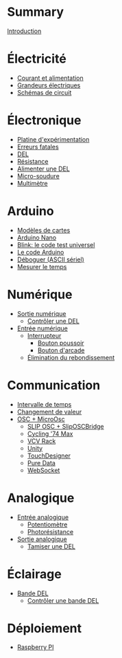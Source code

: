 # Summary

[Introduction](./introduction.md)

# Électricité
- [Courant et alimentation](./electricite.md)
- [Grandeurs électriques](./grandeurs_electriques.md)
- [Schémas de circuit](./schemas_circuit.md)

# Électronique
- [Platine d'expérimentation](./platine_experimentation.md)
- [Erreurs fatales](./erreurs_fatales.md)
- [DEL](./del.md)
- [Résistance](./resistance.md)
- [Alimenter une DEL](./alimenter_del.md)
- [Micro-soudure](./micro-soudure.md)
- [Multimètre](./multimetre.md)

# Arduino
- [Modèles de cartes](./arduino_cartes.md)
- [Arduino Nano](./arduino_nano.md)
- [Blink: le code test universel](./arduino-ide_test_blink.md)
- [Le code Arduino](./arduino_code.md)
- [Déboguer (ASCII sériel)](./arduino_deboguer.md)
- [Mesurer le temps](./arduino_millis.md)

# Numérique
- [Sortie numérique](./sortie_numerique.md)
   - [Contrôler une DEL](./arduino_exemple_del.md)
- [Entrée numérique](./entree_numerique.md)
   - [Interrupteur](./interrupteur.md)
      - [Bouton poussoir](./bouton_poussoir.md)
      - [Bouton d'arcade](./bouton_arcade.md)
   - [Élimination du rebondissement]()

# Communication
- [Intervalle de temps](./intervalle.md)
- [Changement de valeur](./changement.md)
- [OSC + MicroOsc]()
   - [SLIP OSC + SlipOSCBridge]()
   - [Cycling '74 Max]()
   - [VCV Rack]()
   - [Unity]()
   - [TouchDesigner]()
   - [Pure Data]()
   - [WebSocket]()

# Analogique
- [Entrée analogique]()
   - [Potentiomètre](./potentiometre.md)
   - [Photorésistance]()
- [Sortie analogique]()
   - [Tamiser une DEL]()

# Éclairage
- [Bande DEL]()
   - [Contrôler une bande DEL]()

# Déploiement
- [Raspberry PI]()
